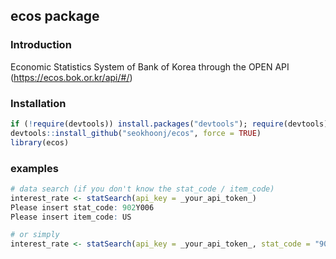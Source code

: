 ecos package
---

### Introduction
Economic Statistics System of Bank of Korea through the OPEN API  
(https://ecos.bok.or.kr/api/#/)

### Installation
```r
if (!require(devtools)) install.packages("devtools"); require(devtools)  
devtools::install_github("seokhoonj/ecos", force = TRUE)  
library(ecos)
```

### examples
```r
# data search (if you don't know the stat_code / item_code)
interest_rate <- statSearch(api_key = _your_api_token_)
Please insert stat_code: 902Y006
Please insert item_code: US

# or simply
interest_rate <- statSearch(api_key = _your_api_token_, stat_code = "902Y006", item_code = "US")
```
